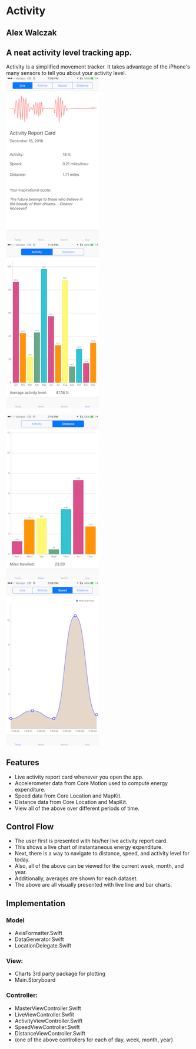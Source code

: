 # Activity
## Alex Walczak

## A neat activity level tracking app.

Activity is a simplified movement tracker. It takes advantage of the iPhone's many sensors to tell you about your activity level.
<img src="https://raw.githubusercontent.com/alexwal/ios-decal-final-pro/master/screen0.PNG" alt="Drawing" style="max-width: 50%;"/> <img src="https://raw.githubusercontent.com/alexwal/ios-decal-final-pro/master/screen1.PNG" alt="Drawing" style="max-width: 50%;"/>


<img src="https://raw.githubusercontent.com/alexwal/ios-decal-final-pro/master/screen2.PNG" alt="Drawing" style="max-width: 50%;"/> <img src="https://raw.githubusercontent.com/alexwal/ios-decal-final-pro/master/screen3.PNG" alt="Drawing" style="max-width: 50%;"/>

[0]: https://raw.githubusercontent.com/alexwal/ios-decal-final-pro/master/screen0.PNG "Home Screen"
[1]: https://raw.githubusercontent.com/alexwal/ios-decal-final-pro/master/screen1.PNG "Week's Distance Traveled"
[2]: https://raw.githubusercontent.com/alexwal/ios-decal-final-pro/master/screen2.PNG "Current Speed"
[3]: https://raw.githubusercontent.com/alexwal/ios-decal-final-pro/master/screen3.PNG "Year's Activity"



## Features
* Live activity report card whenever you open the app.
* Accelerometer data from Core Motion used to compute energy expenditure.
* Speed data from Core Location and MapKit.
* Distance data from Core Location and MapKit.
* View all of the above over different periods of time.

## Control Flow
* The user first is presented with his/her live activity report card.
* This shows a live chart of instantaneous energy expenditure.
* Next, there is a way to navigate to distance, speed, and activity level for today.
* Also, all of the above can be viewed for the current week, month, and year.
* Additionally, averages are shown for each dataset.
* The above are all visually presented with live line and bar charts.

## Implementation

### Model
* AxisFormatter.Swift
* DataGenerator.Swift
* LocationDelegate.Swift

### View:
* Charts 3rd party package for plotting
* Main.Storyboard

### Controller:
* MasterViewController.Swift
* LiveViewController.Swfit
* ActivityViewController.Swift
* SpeedViewController.Swift
* DistanceViewController.Swift
* (one of the above controllers for each of day, week, month, year)
